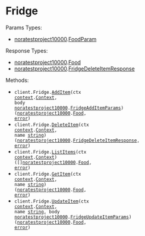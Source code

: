 # Fridge

Params Types:

- <a href="https://pkg.go.dev/github.com/nora-test-account/nora-test-project-go-10000">noratestproject10000</a>.<a href="https://pkg.go.dev/github.com/nora-test-account/nora-test-project-go-10000#FoodParam">FoodParam</a>

Response Types:

- <a href="https://pkg.go.dev/github.com/nora-test-account/nora-test-project-go-10000">noratestproject10000</a>.<a href="https://pkg.go.dev/github.com/nora-test-account/nora-test-project-go-10000#Food">Food</a>
- <a href="https://pkg.go.dev/github.com/nora-test-account/nora-test-project-go-10000">noratestproject10000</a>.<a href="https://pkg.go.dev/github.com/nora-test-account/nora-test-project-go-10000#FridgeDeleteItemResponse">FridgeDeleteItemResponse</a>

Methods:

- <code title="post /fridge">client.Fridge.<a href="https://pkg.go.dev/github.com/nora-test-account/nora-test-project-go-10000#FridgeService.AddItem">AddItem</a>(ctx <a href="https://pkg.go.dev/context">context</a>.<a href="https://pkg.go.dev/context#Context">Context</a>, body <a href="https://pkg.go.dev/github.com/nora-test-account/nora-test-project-go-10000">noratestproject10000</a>.<a href="https://pkg.go.dev/github.com/nora-test-account/nora-test-project-go-10000#FridgeAddItemParams">FridgeAddItemParams</a>) (<a href="https://pkg.go.dev/github.com/nora-test-account/nora-test-project-go-10000">noratestproject10000</a>.<a href="https://pkg.go.dev/github.com/nora-test-account/nora-test-project-go-10000#Food">Food</a>, <a href="https://pkg.go.dev/builtin#error">error</a>)</code>
- <code title="delete /fridge/{name}">client.Fridge.<a href="https://pkg.go.dev/github.com/nora-test-account/nora-test-project-go-10000#FridgeService.DeleteItem">DeleteItem</a>(ctx <a href="https://pkg.go.dev/context">context</a>.<a href="https://pkg.go.dev/context#Context">Context</a>, name <a href="https://pkg.go.dev/builtin#string">string</a>) (<a href="https://pkg.go.dev/github.com/nora-test-account/nora-test-project-go-10000">noratestproject10000</a>.<a href="https://pkg.go.dev/github.com/nora-test-account/nora-test-project-go-10000#FridgeDeleteItemResponse">FridgeDeleteItemResponse</a>, <a href="https://pkg.go.dev/builtin#error">error</a>)</code>
- <code title="get /fridge">client.Fridge.<a href="https://pkg.go.dev/github.com/nora-test-account/nora-test-project-go-10000#FridgeService.ListItems">ListItems</a>(ctx <a href="https://pkg.go.dev/context">context</a>.<a href="https://pkg.go.dev/context#Context">Context</a>) ([]<a href="https://pkg.go.dev/github.com/nora-test-account/nora-test-project-go-10000">noratestproject10000</a>.<a href="https://pkg.go.dev/github.com/nora-test-account/nora-test-project-go-10000#Food">Food</a>, <a href="https://pkg.go.dev/builtin#error">error</a>)</code>
- <code title="get /fridge/{name}">client.Fridge.<a href="https://pkg.go.dev/github.com/nora-test-account/nora-test-project-go-10000#FridgeService.GetItem">GetItem</a>(ctx <a href="https://pkg.go.dev/context">context</a>.<a href="https://pkg.go.dev/context#Context">Context</a>, name <a href="https://pkg.go.dev/builtin#string">string</a>) (<a href="https://pkg.go.dev/github.com/nora-test-account/nora-test-project-go-10000">noratestproject10000</a>.<a href="https://pkg.go.dev/github.com/nora-test-account/nora-test-project-go-10000#Food">Food</a>, <a href="https://pkg.go.dev/builtin#error">error</a>)</code>
- <code title="put /fridge/{name}">client.Fridge.<a href="https://pkg.go.dev/github.com/nora-test-account/nora-test-project-go-10000#FridgeService.UpdateItem">UpdateItem</a>(ctx <a href="https://pkg.go.dev/context">context</a>.<a href="https://pkg.go.dev/context#Context">Context</a>, name <a href="https://pkg.go.dev/builtin#string">string</a>, body <a href="https://pkg.go.dev/github.com/nora-test-account/nora-test-project-go-10000">noratestproject10000</a>.<a href="https://pkg.go.dev/github.com/nora-test-account/nora-test-project-go-10000#FridgeUpdateItemParams">FridgeUpdateItemParams</a>) (<a href="https://pkg.go.dev/github.com/nora-test-account/nora-test-project-go-10000">noratestproject10000</a>.<a href="https://pkg.go.dev/github.com/nora-test-account/nora-test-project-go-10000#Food">Food</a>, <a href="https://pkg.go.dev/builtin#error">error</a>)</code>
